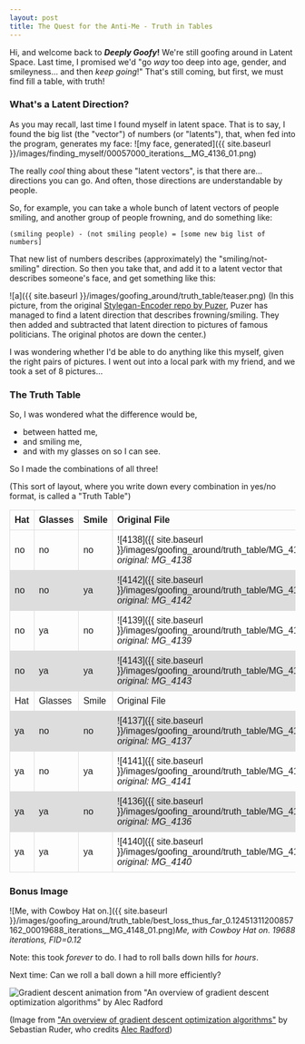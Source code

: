 ```yaml
---
layout: post
title: The Quest for the Anti-Me - Truth in Tables
---
```

Hi, and welcome back to **_Deeply Goofy_!**
We're still goofing around in Latent Space. Last time, I promised we'd "go _way_ too deep into age, gender, and smileyness... and then _keep going_!" That's still coming, but first, we must find fill a table, with truth!

### What's a Latent Direction?
As you may recall, last time I found myself in latent space. That is to say, I found the big list (the "vector") of numbers (or "latents"), that, when fed into the program, generates my face:
![my face, generated]({{ site.baseurl }}/images/finding_myself/00057000_iterations__MG_4136_01.png)

The really _cool_ thing about these "latent vectors", is that there are... directions you can go. And often, those directions are understandable by people.

So, for example, you can take a whole bunch of latent vectors of people smiling, and another group of people frowning, and do something like:

`(smiling people) - (not smiling people) = [some new big list of numbers]`

That new list of numbers describes (approximately) the "smiling/not-smiling" direction. So then you take that, and add it to a latent vector that describes someone's face, and get something like this:

![a]({{ site.baseurl }}/images/goofing_around/truth_table/teaser.png)
(In this picture, from the original [Stylegan-Encoder repo by Puzer](https://github.com/Puzer/stylegan-encoder), Puzer has managed to find a latent direction that describes frowning/smiling. They then added and subtracted that latent direction to pictures of famous politicians. The original photos are down the center.)

I was wondering whether I'd be able to do anything like this myself, given the right pairs of pictures. I went out into a local park with my friend, and we took a set of 8 pictures...

### The Truth Table
So, I was wondered what the difference would be, 
* between hatted me, 
* and smiling me, 
* and with my glasses on so I can see. 

So I made the combinations of all three! 

(This sort of layout, where you write down every combination in yes/no format, is called a "Truth Table")

| Hat 	| Glasses 	| Smile 	| Original File 	| Generated after a While 	|
|-----	|---------	|-------	|------	|-------	|
|no  	|no      	|no    	| ![4138]({{ site.baseurl }}/images/goofing_around/truth_table/MG_4138_01.png)*Aligned original: MG_4138* 	| ![4138]({{ site.baseurl }}/images/goofing_around/truth_table/00004500_iterations__MG_4138_01.png)*4500 iterations, FID=0.12*  	|
|no  	|no      	|ya    	| ![4142]({{ site.baseurl }}/images/goofing_around/truth_table/MG_4142_01.png)*Aligned original: MG_4142*    | ![4142]({{ site.baseurl }}/images/goofing_around/truth_table/00003600_iterations__MG_4142_01.png)*3600 iterations, FID=0.14*  	|
|no  	|ya      	|no    	| ![4139]({{ site.baseurl }}/images/goofing_around/truth_table/MG_4139_01.png)*Aligned original: MG_4139*  	| ![4139]({{ site.baseurl }}/images/goofing_around/truth_table/00009868_iterations_best_loss_thus_far_0.0915113165974617__MG_4139_01.png)*9868 iterations, FID=0.09*  	|
|no  	|ya      	|ya    	| ![4143]({{ site.baseurl }}/images/goofing_around/truth_table/MG_4143_01.png)*Aligned original: MG_4143*  	| ![4143]({{ site.baseurl }}/images/goofing_around/truth_table/00011400_iterations__MG_4143_01.png)*11400 iterations, FID=0.13*  	|
| Hat 	| Glasses 	| Smile 	| Original File 	| Generated after a While 	|
|ya  	|no      	|no    	| ![4137]({{ site.baseurl }}/images/goofing_around/truth_table/MG_4137_01.png)*Aligned original: MG_4137*  	| ![4137]({{ site.baseurl }}/images/goofing_around/truth_table/00001500_iterations__MG_4137_01.png)*1500 iterations, FID=0.19*  	|
|ya  	|no      	|ya    	| ![4141]({{ site.baseurl }}/images/goofing_around/truth_table/MG_4141_01.png)*Aligned original: MG_4141*  	| ![4141]({{ site.baseurl }}/images/goofing_around/truth_table/00013000_iterations__MG_4141_01.png)*13000 iterations, FID=0.08*  	|
|ya  	|ya      	|no    	| ![4136]({{ site.baseurl }}/images/goofing_around/truth_table/MG_4136_01.png)*Aligned original: MG_4136*  	| ![4136]({{ site.baseurl }}/images/goofing_around/truth_table/00057000_iterations__MG_4136_01.png)*57000 iterations, FID<0.05*  	|
|ya  	|ya      	|ya    	| ![4140]({{ site.baseurl }}/images/goofing_around/truth_table/MG_4140_01.png)*Aligned original: MG_4140*  	| ![4140]({{ site.baseurl }}/images/goofing_around/truth_table/00012000_iterations__MG_4140_01.png)*12000 iterations, FID<0.16*  	|


### Bonus Image
![Me, with Cowboy Hat on.]({{ site.baseurl }}/images/goofing_around/truth_table/best_loss_thus_far_0.12451311200857162_00019688_iterations__MG_4148_01.png)*Me, with Cowboy Hat on. 19688 iterations, FID=0.12* 


Note: this took _forever_ to do. I had to roll balls down hills for _hours_.

Next time: Can we roll a ball down a hill more efficiently?

![Gradient descent animation from "An overview of gradient descent optimization algorithms" by Alec Radford](http://ruder.io/content/images/2016/09/saddle_point_evaluation_optimizers.gif)


(Image from ["An overview of gradient descent optimization algorithms"](http://ruder.io/optimizing-gradient-descent/index.html) by Sebastian Ruder, who credits [Alec Radford](https://twitter.com/alecrad))

<!-- No idea why this works, and nothing else does, but now I have a table so yay? -->
<style>
table {
  font-family: arial, sans-serif;
  border-collapse: collapse;
  width: 100%;
}

td, th {
  border: 1px solid #dddddd;
  text-align: left;
  padding: 8px;
}

tr:nth-child(even) {
  background-color: #dddddd;
}
</style>
